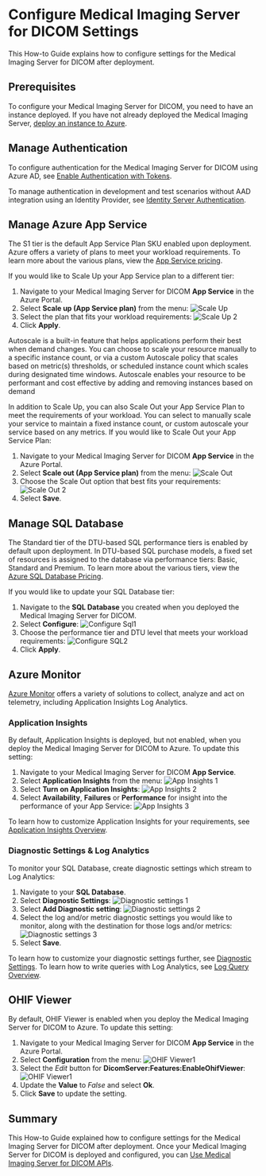 # Configure Medical Imaging Server for DICOM Settings

This How-to Guide explains how to configure settings for the Medical Imaging Server for DICOM after deployment.

## Prerequisites

To configure your Medical Imaging Server for DICOM, you need to have an instance deployed. If you have not already deployed the Medical Imaging Server, [deploy an instance to Azure](../quickstarts/deploy-via-azure.md).

## Manage Authentication

To configure authentication for the Medical Imaging Server for DICOM using Azure AD, see [Enable Authentication with Tokens](../how-to-guides/enable-authentication-with-tokens.md).

To manage authentication in development and test scenarios without AAD integration using an Identity Provider, see [Identity Server Authentication](../development/identity-server-authentication.md).

## Manage Azure App Service

The S1 tier is the default App Service Plan SKU enabled upon deployment. Azure offers a variety of plans to meet your workload requirements. To learn more about the various plans, view the [App Service pricing](https://azure.microsoft.com/pricing/details/app-service/windows/).

If you would like to Scale Up your App Service plan to a different tier:

1. Navigate to your Medical Imaging Server for DICOM **App Service** in the Azure Portal.
1. Select **Scale up (App Service plan)** from the menu:
![Scale Up](../images/scale-up-1.png)
1. Select the plan that fits your workload requirements:
![Scale Up 2](../images/scale-up-2.png)
1. Click **Apply**.

Autoscale is a built-in feature that helps applications perform their best when demand changes. You can choose to scale your resource manually to a specific instance count, or via a custom Autoscale policy that scales based on metric(s) thresholds, or scheduled instance count which scales during designated time windows. Autoscale enables your resource to be performant and cost effective by adding and removing instances based on demand

In addition to Scale Up, you can also Scale Out your App Service Plan to meet the requirements of your workload. You can select to manually scale your service to maintain a fixed instance count, or custom autoscale your service based on any metrics. If you would like to Scale Out your App Service Plan:

1. Navigate to your Medical Imaging Server for DICOM **App Service** in the Azure Portal.
1. Select **Scale out (App Service plan)** from the menu:
![Scale Out](../images/scale-out-1.png)
1. Choose the Scale Out option that best fits your requirements:
![Scale Out 2](../images/scale-out-2.png)
1. Select **Save**.

## Manage SQL Database

The Standard tier of the DTU-based SQL performance tiers is enabled by default upon deployment. In DTU-based SQL purchase models, a fixed set of resources is assigned to the database via performance tiers: Basic, Standard and Premium. To learn more about the various tiers, view the [Azure SQL Database Pricing](https://azure.microsoft.com/pricing/details/sql-database/single/).

If you would like to update your SQL Database tier:

1. Navigate to the **SQL Database** you created when you deployed the Medical Imaging Server for DICOM.
1. Select **Configure**:
![Configure Sql1](../images/configure-sql-1.png)
1. Choose the performance tier and DTU level that meets your workload requirements:
![Configure SQL2](../images/configure-sql-2.png)
1. Click **Apply**.

## Azure Monitor

[Azure Monitor](https://docs.microsoft.com/azure/azure-monitor/overview) offers a variety of solutions to collect, analyze and act on telemetry, including Application Insights Log Analytics.

### Application Insights

By default, Application Insights is deployed, but not enabled, when you deploy the Medical Imaging Server for DICOM to Azure. To update this setting:

1. Navigate to your Medical Imaging Server for DICOM **App Service**.
1. Select **Application Insights** from the menu:
![App Insights 1](../images/app-insights-1.png)
1. Select **Turn on Application Insights**:
![App Insights 2](../images/app-insights-2.png)
1. Select **Availability**, **Failures** or **Performance** for insight into the performance of your App Service:
![App Insights 3](../images/app-insights-3.png)

To learn how to customize Application Insights for your requirements, see [Application Insights Overview](https://docs.microsoft.com/azure/azure-monitor/app/app-insights-overview).

### Diagnostic Settings & Log Analytics

To monitor your SQL Database, create diagnostic settings which stream to Log Analytics:

1. Navigate to your **SQL Database**.
1. Select **Diagnostic Settings**:
![Diagnostic settings 1](../images/diagnostic-settings-1.png)
1. Select **Add Diagnostic setting**:
![Diagnostic settings 2](../images/diagnostic-settings-2.png)
1. Select the log and/or metric diagnostic settings you would like to monitor, along with the destination for those logs and/or metrics:
![Diagnostic settings 3](../images/diagnostic-settings-3.png)
1. Select **Save**.

To learn how to customize your diagnostic settings further, see [Diagnostic Settings](https://docs.microsoft.com/azure/azure-monitor/platform/diagnostic-settings?WT.mc_id=Portal-Microsoft_Azure_Monitoring). To learn how to write queries with Log Analytics, see [Log Query Overview](https://docs.microsoft.com/azure/azure-monitor/log-query/log-query-overview).

## OHIF Viewer

By default, OHIF Viewer is enabled when you deploy the Medical Imaging Server for DICOM to Azure. To update this setting:

1. Navigate to your Medical Imaging Server for DICOM **App Service** in the Azure Portal.
1. Select **Configuration** from the menu:
![OHIF Viewer1](../images/ohif-viewer-1.png)
1. Select the *Edit* button for **DicomServer:Features:EnableOhifViewer**:
![OHIF Viewer1](../images/ohif-viewer-2.png)
1. Update the **Value** to *False* and select **Ok**.
1. Click **Save** to update the setting.

## Summary

This How-to Guide explained how to configure settings for the Medical Imaging Server for DICOM after deployment. Once your Medical Imaging Server for DICOM is deployed and configured, you can [Use Medical Imaging Server for DICOM APIs](../tutorials/use-the-medical-imaging-server-apis.md).
